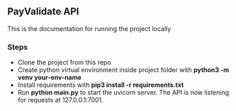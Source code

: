 ## PayValidate API 

This is the documentation for running the project locally

### Steps
* Clone the project from this repo
* Create python virtual environment inside project folder with ****python3 -m venv your-env-name****
* Install requirements with ****pip3 install -r requirements.txt****
* Run ****python main.py**** to start the uvicorn server. The API is now listening for requests at 127.0.0.1:7001.
